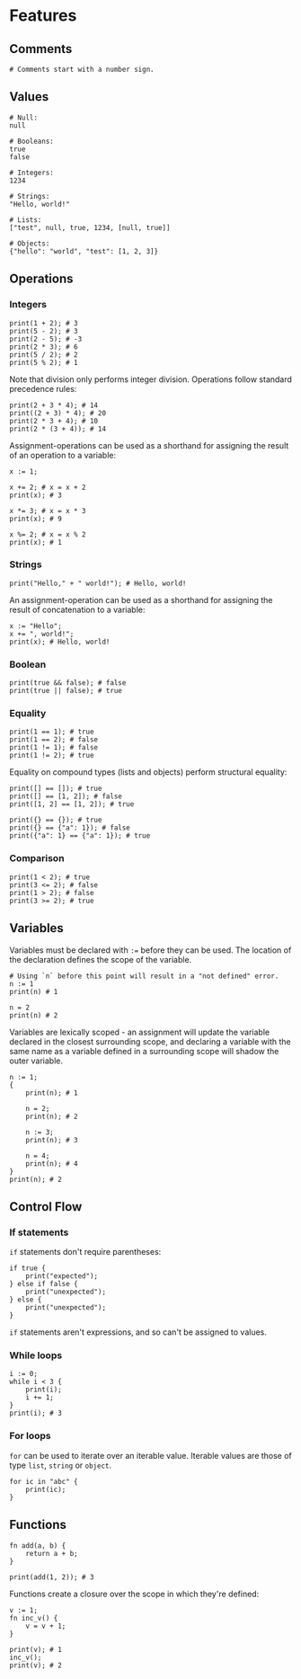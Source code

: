 Features
========

Comments
------

```
# Comments start with a number sign.
```

Values
------

```
# Null:
null

# Booleans:
true
false

# Integers:
1234

# Strings:
"Hello, world!"

# Lists:
["test", null, true, 1234, [null, true]]

# Objects:
{"hello": "world", "test": [1, 2, 3]}
```

Operations
----------

### Integers

```
print(1 + 2); # 3
print(5 - 2); # 3
print(2 - 5); # -3
print(2 * 3); # 6
print(5 / 2); # 2
print(5 % 2); # 1
```

Note that division only performs integer division. Operations follow standard
precedence rules:

```
print(2 + 3 * 4); # 14
print((2 + 3) * 4); # 20
print(2 * 3 + 4); # 10
print(2 * (3 + 4)); # 14
```

Assignment-operations can be used as a shorthand for assigning the result of an
operation to a variable:

```
x := 1;

x += 2; # x = x + 2
print(x); # 3

x *= 3; # x = x * 3
print(x); # 9

x %= 2; # x = x % 2
print(x); # 1
```

### Strings

```
print("Hello," + " world!"); # Hello, world!
```

An assignment-operation can be used as a shorthand for assigning the result of
concatenation to a variable:

```
x := "Hello";
x += ", world!";
print(x); # Hello, world!
```

### Boolean

```
print(true && false); # false
print(true || false); # true
```

### Equality

```
print(1 == 1); # true
print(1 == 2); # false
print(1 != 1); # false
print(1 != 2); # true
```

Equality on compound types (lists and objects) perform structural equality:

```
print([] == []); # true
print([] == [1, 2]); # false
print([1, 2] == [1, 2]); # true

print({} == {}); # true
print({} == {"a": 1}); # false
print({"a": 1} == {"a": 1}); # true
```

### Comparison

```
print(1 < 2); # true
print(3 <= 2); # false
print(1 > 2); # false
print(3 >= 2); # true
```

Variables
---------

Variables must be declared with `:=` before they can be used. The location of
the declaration defines the scope of the variable.

```
# Using `n` before this point will result in a "not defined" error.
n := 1
print(n) # 1

n = 2
print(n) # 2
```

Variables are lexically scoped - an assignment will update the variable declared
in the closest surrounding scope, and declaring a variable with the same name as
a variable defined in a surrounding scope will shadow the outer variable.

```
n := 1;
{
    print(n); # 1

    n = 2;
    print(n); # 2

    n := 3;
    print(n); # 3

    n = 4;
    print(n); # 4
}
print(n); # 2
```

Control Flow
------------

### If statements

`if` statements don't require parentheses:

```
if true {
    print("expected");
} else if false {
    print("unexpected");
} else {
    print("unexpected");
}
```

`if` statements aren't expressions, and so can't be assigned to values.

### While loops

```
i := 0;
while i < 3 {
    print(i);
    i += 1;
}
print(i); # 3
```

### For loops

`for` can be used to iterate over an iterable value. Iterable values are those
of type `list`, `string` or `object`.

```
for ic in "abc" {
    print(ic);
}
```

Functions
---------

```
fn add(a, b) {
    return a + b;
}

print(add(1, 2)); # 3
```

Functions create a closure over the scope in which they're defined:

```
v := 1;
fn inc_v() {
    v = v + 1;
}

print(v); # 1
inc_v();
print(v); # 2
```
